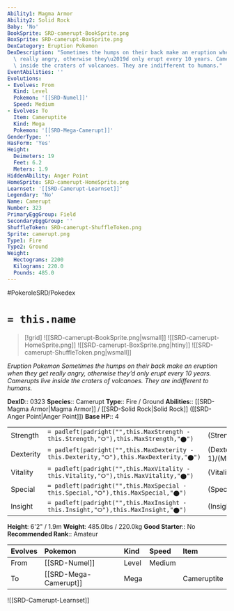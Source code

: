```yaml
---
Ability1: Magma Armor
Ability2: Solid Rock
Baby: 'No'
BookSprite: SRD-camerupt-BookSprite.png
BoxSprite: SRD-camerupt-BoxSprite.png
DexCategory: Eruption Pokemon
DexDescription: "Sometimes the humps on their back make an eruption when they get\
  \ really angry, otherwise they\u2019d only erupt every 10 years. Camerupts live\
  \ inside the craters of volcanoes. They are indifferent to humans."
EventAbilities: ''
Evolutions:
- Evolves: From
  Kind: Level
  Pokemon: '[[SRD-Numel]]'
  Speed: Medium
- Evolves: To
  Item: Cameruptite
  Kind: Mega
  Pokemon: '[[SRD-Mega-Camerupt]]'
GenderType: ''
HasForm: 'Yes'
Height:
  Deimeters: 19
  Feet: 6.2
  Meters: 1.9
HiddenAbility: Anger Point
HomeSprite: SRD-camerupt-HomeSprite.png
Learnset: '[[SRD-Camerupt-Learnset]]'
Legendary: 'No'
Name: Camerupt
Number: 323
PrimaryEggGroup: Field
SecondaryEggGroup: ''
ShuffleToken: SRD-camerupt-ShuffleToken.png
Sprite: camerupt.png
Type1: Fire
Type2: Ground
Weight:
  Hectograms: 2200
  Kilograms: 220.0
  Pounds: 485.0
---
```


#PokeroleSRD/Pokedex

# `= this.name`

> [!grid]
> ![[SRD-camerupt-BookSprite.png|wsmall]]
> ![[SRD-camerupt-HomeSprite.png]]
> ![[SRD-camerupt-BoxSprite.png|htiny]]
> ![[SRD-camerupt-ShuffleToken.png|wsmall]]


*Eruption Pokemon*
*Sometimes the humps on their back make an eruption when they get really angry, otherwise they’d only erupt every 10 years. Camerupts live inside the craters of volcanoes. They are indifferent to humans.*

**DexID**:: 0323
**Species**:: Camerupt
**Type**:: Fire / Ground
**Abilities**:: [[SRD-Magma Armor|Magma Armor]] / [[SRD-Solid Rock|Solid Rock]] ([[SRD-Anger Point|Anger Point]])
**Base HP**:: 4

|           |                                                                                        |                                          |
| --------- | -------------------------------------------------------------------------------------- | ---------------------------------------- |
| Strength  | `= padleft(padright("",this.MaxStrength - this.Strength,"⭘"),this.MaxStrength,"⬤")`    | (Strength::3)/(MaxStrength::6)   |
| Dexterity | `= padleft(padright("",this.MaxDexterity - this.Dexterity,"⭘"),this.MaxDexterity,"⬤")` | (Dexterity:: 1)/(MaxDexterity::3) |
| Vitality  | `= padleft(padright("",this.MaxVitality - this.Vitality,"⭘"),this.MaxVitality,"⬤")`    | (Vitality::2)/(MaxVitality::5)   |
| Special   | `= padleft(padright("",this.MaxSpecial - this.Special,"⭘"),this.MaxSpecial,"⬤")`       | (Special::3)/(MaxSpecial::6)     |
| Insight   | `= padleft(padright("",this.MaxInsight - this.Insight,"⭘"),this.MaxInsight,"⬤")`       | (Insight::2)/(MaxInsight::5)     |

**Height**: 6'2" / 1.9m
**Weight**: 485.0lbs / 220.0kg
**Good Starter**:: No
**Recommended Rank**:: Amateur

| Evolves   | Pokemon               | Kind   | Speed   | Item        |
|:----------|:----------------------|:-------|:--------|:------------|
| From      | [[SRD-Numel]]         | Level  | Medium  |             |
| To        | [[SRD-Mega-Camerupt]] | Mega   |         | Cameruptite |

![[SRD-Camerupt-Learnset]]